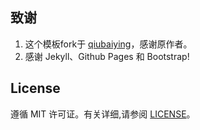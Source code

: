 
## 致谢

1. 这个模板fork于 [qiubaiying](https://github.com/qiubaiying/qiubaiying.github.io)，感谢原作者。 
2. 感谢 Jekyll、Github Pages 和 Bootstrap!

## License

遵循 MIT 许可证。有关详细,请参阅 [LICENSE](https://github.com/qiubaiying/qiubaiying.github.io/blob/master/LICENSE)。

